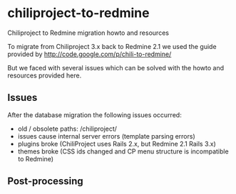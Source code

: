 chiliproject-to-redmine
=======================

Chiliproject to Redmine migration howto and resources


To migrate from Chiliproject 3.x back to Redmine 2.1 we used the guide provided by http://code.google.com/p/chili-to-redmine/

But we faced with several issues which can be solved with the howto and resources provided here.


Issues
------

After the database migration the following issues occurred:

*  old / obsolete paths: /chiliproject/
*  issues cause internal server errors (template parsing errors)
*  plugins broke (ChiliProject uses Rails 2.x, but Redmine 2.1 Rails 3.x)
*  themes broke (CSS ids changed and CP menu structure is incompatible to Redmine)


Post-processing
---------------


